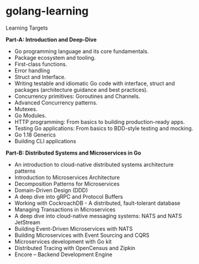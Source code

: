 # golang-learning

Learning Targets

**Part-A: Introduction and Deep-Dive** 
*	Go programming language and its core fundamentals.
* Package ecosystem and tooling.
*	First-class functions.
* Error handling
*	Struct and Interface.
* Writing testable and idiomatic Go code with interface, struct and packages (architecture guidance and best practices).
*	Concurrency primitives: Goroutines and Channels.
*	Advanced Concurrency patterns.
* Mutexes.
* Go Modules.
* HTTP programming: From basics to building production-ready apps.
*	Testing Go applications: From basics to BDD-style testing and mocking.
* Go 1.18 Generics
* Building CLI applications

**Part-B: Distributed Systems and Microservices in Go**  
* An introduction to cloud-native distributed systems architecture patterns
* Introduction to Microservices Architecture
* Decomposition Patterns for Microservices 
* Domain-Driven Design (DDD)
* A deep dive into gRPC and Protocol Buffers
* Working with CockroachDB - A distributed, fault-tolerant database 
* Managing Transactions in Microservices
* A deep dive into cloud-native messaging systems: NATS and NATS JetStream 
* Building Event-Driven Microservices with NATS
* Building Microservices with Event Sourcing and CQRS
* Microservices development with Go kit
* Distributed Tracing with OpenCensus and Zipkin
* Encore – Backend Development Engine
